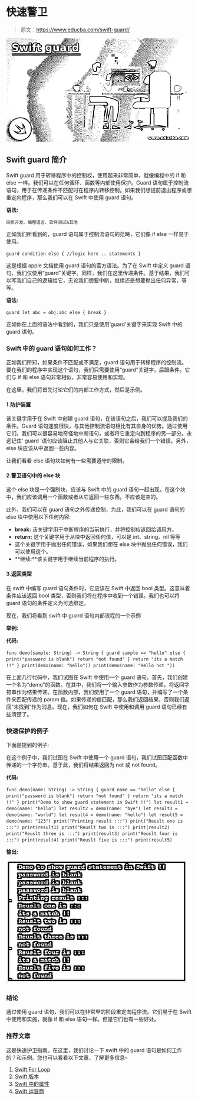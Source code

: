 # 快速警卫

> 原文：<https://www.educba.com/swift-guard/>

![Swift guard](img/ac0d41dd98271b9453c30ed0636fa3f9.png)



## Swift guard 简介

Swift guard 用于转移程序中的控制权，使用起来非常简单，就像编程中的 if 和 else 一样。我们可以在任何循环、函数等内部使用保护。Guard 语句属于控制流语句，用于在传递条件不匹配时在程序内转移控制。如果我们想提前退出程序或想重定向程序，那么我们可以在 Swift 中使用 guard 语句。

**语法:**

<small>网页开发、编程语言、软件测试&其他</small>

正如我们所看到的，guard 语句属于控制流语句的范畴，它们像 if else 一样易于使用。

`guard condition else {
//logic here ..
statements
}`

这是根据 apple 文档使用 guard 语句的官方语法。为了在 Swift 中定义 guard 语句，我们仅使用“guard”关键字。同样，我们在这里传递条件。基于结果，我们可以写我们自己的逻辑给它，无论我们想要中断，继续还是想要抛出任何异常，等等。

**语法:**

`guard let abc = obj.abc else {
break
}`

正如你在上面的语法中看到的，我们只是使用‘guard’关键字来实现 Swift 中的 guard 语句。

### Swift 中的 guard 语句如何工作？

正如我们所知，如果条件不匹配或不满足，guard 语句用于转移程序的控制流。要在我们的程序中实现这个语句，我们只需要使用“guard”关键字，后跟条件。它们与 if 和 else 语句非常相似，非常容易使用和实现。

在这里，我们将首先讨论它们的内部工作方式，然后是示例。

#### 1.防护装置

该关键字用于在 Swift 中创建 guard 语句，在该语句之后，我们可以提及我们的条件。Guard 语句速度很快，与其他控制流语句相比有其自身的优势。通过使用它们，我们可以很容易地奇怪地中断语句，或者将它重定向到程序的另一部分。永远记住' guard '语句应该阻止其他人与它关联，否则它会给我们一个错误。另外，else 块应该从中返回一些内容。

让我们看看 else 语句块如何有一些需要遵守的限制。

#### 2.警卫语句中的 else 块

这个 else 块是一个强制块，应该与 Swift 中的 guard 语句一起出现。在这个块中，我们应该调用一个函数或者从它返回一些东西。不应该是空的。

此外，我们可以在 guard 语句之外传递控制，为此，我们可以在 guard 语句的 else 块中使用以下任何内容:

*   **break:** 该关键字用于中断程序的当前执行，并将控制权返回给调用方。
*   **return:** 这个关键字用于从块中返回任何值，可以是 int、string、nil 等等
*   这个关键字用于抛出任何错误，如果我们想在 else 块中抛出任何错误，我们可以使用这个。
*   **继续:**该关键字用于继续当前程序的执行。

#### 3.返回类型

在 swift 中编写 guard 语句条件时，它应该在 Swift 中返回 bool 类型。这意味着条件应该返回 bool 类型，否则我们将在程序中收到一个错误。我们也可以将 guard 语句的条件定义为可选绑定。

现在，我们将看到 swift 中 guard 语句内部流程的一个示例

**举例:**

**代码:**

`func demo(sample: String) -> String {
guard sample == "hello" else {
print("password is blank")
return "not found"
}
return "its a match !!"
}
print(demo(name: "hello"))
print(demo(name: "Hello not "))`

在上面几行代码中，我们试图在 Swift 中使用一个 guard 语句。首先，我们创建一个名为“demo”的函数。在其中，我们将一个输入参数作为参数传递，将返回字符串作为结果传递。在函数内部，我们使用了一个 guard 语句，并编写了一个条件来匹配传递的 param 值。如果传递的值匹配，那么我们返回结果，否则我们返回“未找到”作为消息。现在，我们如何在 Swift 中使用和调用 guard 语句已经有些清楚了。

### 快速保护的例子

下面是提到的例子:

在这个例子中，我们试图在 Swift 中使用一个 guard 语句，我们试图匹配函数中传递的一个字符串。基于此，我们将结果返回为 not 或 not found。

**代码:**

`func demo(name: String) -> String {
guard name == "hello" else {
print("password is blank")
return "not found"
}
return "its a match !!"
}
print("Demo to show guard statement in Swift !!")
let result1 = demo(name: "hello")
let result2 = demo(name: "bye")
let result3 = demo(name: "world")
let result4 = demo(name: "hello")
let result5 = demo(name: "123")
print("Printing result :::")
print("Reuslt one is :::")
print(result1)
print("Reuslt two is :::")
print(result2)
print("Reuslt three is :::")
print(result3)
print("Reuslt four is :::")
print(result4)
print("Reuslt five is :::")
print(result5)`

**输出:**

![Swift guard](img/a483923b4a03c56a204965c6c67478a6.png)



### 结论

通过使用 guard 语句，我们可以在非常早的阶段重定向程序流。它们易于在 Swift 中使用和实施，就像 if 和 else 语句一样。但是它们也有一些好处。

### 推荐文章

这是快速护卫指南。在这里，我们讨论一下 swift 中的 guard 语句是如何工作的？和示例。您也可以看看以下文章，了解更多信息–

1.  [Swift For Loop](https://www.educba.com/swift-for-loop/)
2.  [Swift 版本](https://www.educba.com/swift-version/)
3.  [Swift 中的属性](https://www.educba.com/course/properties-in-swift/)
4.  [Swift 运营商](https://www.educba.com/swift-operators/)






